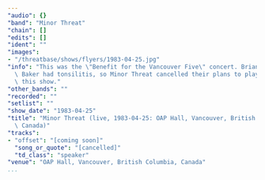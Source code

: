 ```yaml
---
"audio": {}
"band": "Minor Threat"
"chain": []
"edits": []
"ident": ""
"images":
- "/threatbase/shows/flyers/1983-04-25.jpg"
"info": "This was the \"Benefit for the Vancouver Five\" concert. Brian\
  \ Baker had tonsilitis, so Minor Threat cancelled their plans to play\
  \ this show."
"other_bands": ""
"recorded": ""
"setlist": ""
"show_date": "1983-04-25"
"title": "Minor Threat (live, 1983-04-25: OAP Hall, Vancouver, British Columbia,\
  \ Canada)"
"tracks":
- "offset": "[coming soon]"
  "song_or_quote": "[cancelled]"
  "td_class": "speaker"
"venue": "OAP Hall, Vancouver, British Columbia, Canada"
...
```

